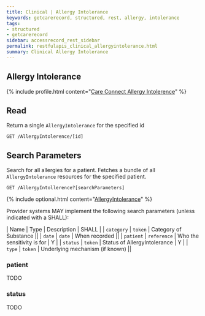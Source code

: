 ```yaml
---
title: Clinical | Allergy Intolerance
keywords: getcarerecord, structured, rest, allergy, intolerance
tags:
- structured
- getcarerecord
sidebar: accessrecord_rest_sidebar
permalink: restfulapis_clinical_allergyintolerance.html
summary: Clinical Allergy Intolerance
---
```


## Allergy Intolerance ##

{% include profile.html content="[Care Connect Allergy Intolerence](http://www.interopen.org/candidate-profiles/care-connect/CareConnect-AllergyIntolerance-1.html)" %}

## Read ##

Return a single `AllergyIntolerance` for the specified id

```http
GET /AllergyIntolerence/[id]
```

## Search Parameters ##

Search for all allergies for a patient. Fetches a bundle of all `AllergyIntolerance` resources for the specified patient.

```http
GET /AllergyIntollerence?[searchParameters]
```

{% include optional.html content="[AllergyIntolerance](https://www.hl7.org/fhir/DSTU2/allergyintolerance.html#search)" %}

Provider systems MAY implement the following search parameters (unless indicated with a SHALL):

| Name | Type | Description | SHALL |
| `category` | `token` | Category of Substance ||
| `date` | `date` | When recorded || 
| `patient` | `reference` | Who the sensitivity is for | Y | 
| `status` | `token` | Status of AllergyIntolerance	| Y |
| `type` | `token` | Underlying mechanism (if known) ||

### patient ###

TODO

### status ###

TODO


